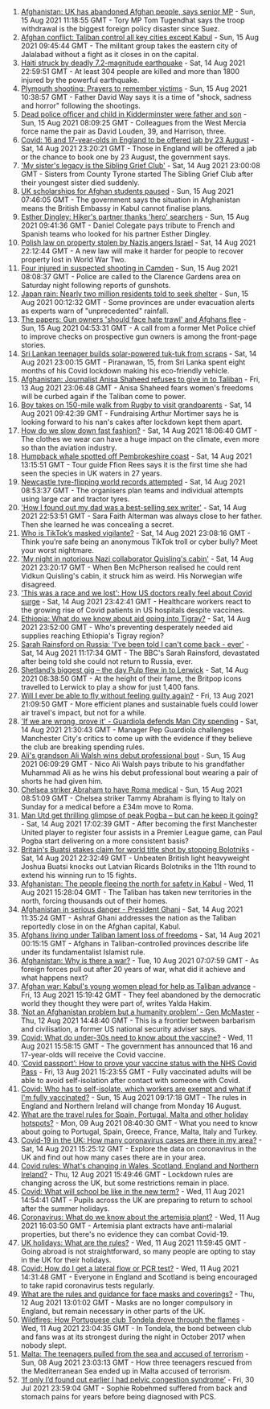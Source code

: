 1. [Afghanistan: UK has abandoned Afghan people, says senior MP](https://www.bbc.co.uk/news/uk-58220730) - Sun, 15 Aug 2021 11:18:55 GMT - Tory MP Tom Tugendhat says the troop withdrawal is the biggest foreign policy disaster since Suez.
2. [Afghan conflict: Taliban control all key cities except Kabul](https://www.bbc.co.uk/news/world-asia-58219169) - Sun, 15 Aug 2021 09:45:44 GMT - The militant group takes the eastern city of Jalalabad without a fight as it closes in on the capital.
3. [Haiti struck by deadly 7.2-magnitude earthquake](https://www.bbc.co.uk/news/world-latin-america-58215631) - Sat, 14 Aug 2021 22:59:51 GMT - At least 304 people are killed and more than 1800 injured by the powerful earthquake.
4. [Plymouth shooting: Prayers to remember victims](https://www.bbc.co.uk/news/uk-58219415) - Sun, 15 Aug 2021 10:38:57 GMT - Father David Way says it is a time of "shock, sadness and horror" following the shootings.
5. [Dead police officer and child in Kidderminster were father and son](https://www.bbc.co.uk/news/uk-england-hereford-worcester-58220317) - Sun, 15 Aug 2021 08:09:25 GMT - Colleagues from the West Mercia force name the pair as David Louden, 39, and Harrison, three.
6. [Covid: 16 and 17-year-olds in England to be offered jab by 23 August](https://www.bbc.co.uk/news/uk-58216017) - Sat, 14 Aug 2021 23:20:21 GMT - Those in England will be offered a jab or the chance to book one by 23 August, the government says.
7. ['My sister's legacy is the Sibling Grief Club'](https://www.bbc.co.uk/news/uk-northern-ireland-58175239) - Sat, 14 Aug 2021 23:00:08 GMT - Sisters from County Tyrone started The Sibling Grief Club after their youngest sister died suddenly.
8. [UK scholarships for Afghan students paused](https://www.bbc.co.uk/news/uk-58219114) - Sun, 15 Aug 2021 07:46:05 GMT - The government says the situation in Afghanistan means the British Embassy in Kabul cannot finalise plans.
9. [Esther Dingley: Hiker's partner thanks 'hero' searchers](https://www.bbc.co.uk/news/uk-england-tyne-58221135) - Sun, 15 Aug 2021 09:41:36 GMT - Daniel Colegate pays tribute to French and Spanish teams who looked for his partner Esther Dingley.
10. [Polish law on property stolen by Nazis angers Israel](https://www.bbc.co.uk/news/world-europe-58218750) - Sat, 14 Aug 2021 22:12:44 GMT - A new law will make it harder for people to recover property lost in World War Two.
11. [Four injured in suspected shooting in Camden](https://www.bbc.co.uk/news/uk-england-london-58220601) - Sun, 15 Aug 2021 08:08:37 GMT - Police are called to the Clarence Gardens area on Saturday night following reports of gunshots.
12. [Japan rain: Nearly two million residents told to seek shelter](https://www.bbc.co.uk/news/world-asia-58212803) - Sun, 15 Aug 2021 00:12:32 GMT - Some provinces are under evacuation alerts as experts warn of "unprecedented" rainfall.
13. [The papers: Gun owners 'should face hate trawl' and Afghans flee](https://www.bbc.co.uk/news/blogs-the-papers-58218580) - Sun, 15 Aug 2021 04:53:31 GMT - A call from a former Met Police chief to improve checks on prospective gun owners is among the front-page stories.
14. [Sri Lankan teenager builds solar-powered tuk-tuk from scraps](https://www.bbc.co.uk/news/world-asia-58192468) - Sat, 14 Aug 2021 23:00:15 GMT - Piranawan, 15, from Sri Lanka spent eight months of his Covid lockdown making his eco-friendly vehicle.
15. [Afghanistan: Journalist Anisa Shaheed refuses to give in to Taliban](https://www.bbc.co.uk/news/world-asia-58175088) - Fri, 13 Aug 2021 23:06:48 GMT - Anisa Shaheed fears women's freedoms will be curbed again if the Taliban come to power.
16. [Boy takes on 150-mile walk from Rugby to visit grandparents](https://www.bbc.co.uk/news/uk-england-coventry-warwickshire-58200813) - Sat, 14 Aug 2021 09:42:39 GMT - Fundraising Arthur Mortimer says he is looking forward to his nan's cakes after lockdown kept them apart.
17. [How do we slow down fast fashion?](https://www.bbc.co.uk/news/uk-scotland-58216479) - Sat, 14 Aug 2021 18:06:40 GMT - The clothes we wear can have a huge impact on the climate, even more so than the aviation industry.
18. [Humpback whale spotted off Pembrokeshire coast](https://www.bbc.co.uk/news/uk-wales-58214562) - Sat, 14 Aug 2021 13:15:51 GMT - Tour guide Ffion Rees says it is the first time she had seen the species in UK waters in 27 years.
19. [Newcastle tyre-flipping world records attempted](https://www.bbc.co.uk/news/uk-england-tyne-58207214) - Sat, 14 Aug 2021 08:53:37 GMT - The organisers plan teams and individual attempts using large car and tractor tyres.
20. ['How I found out my dad was a best-selling sex writer'](https://www.bbc.co.uk/news/stories-58171940) - Sat, 14 Aug 2021 22:53:51 GMT - Sara Faith Alterman was always close to her father. Then she learned he was concealing a secret.
21. [Who is TikTok’s masked vigilante?](https://www.bbc.co.uk/news/blogs-trending-58195065) - Sat, 14 Aug 2021 23:08:16 GMT - Think you’re safe being an anonymous TikTok troll or cyber bully? Meet your worst nightmare.
22. ['My night in notorious Nazi collaborator Quisling's cabin'](https://www.bbc.co.uk/news/stories-58208551) - Sat, 14 Aug 2021 23:20:17 GMT - When Ben McPherson realised he could rent Vidkun Quisling's cabin, it struck him as weird. His Norwegian wife disagreed.
23. ['This was a race and we lost': How US doctors really feel about Covid surge](https://www.bbc.co.uk/news/world-us-canada-58208721) - Sat, 14 Aug 2021 23:42:41 GMT - Healthcare workers react to the growing rise of Covid patients in US hospitals despite vaccines.
24. [Ethiopia: What do we know about aid going into Tigray?](https://www.bbc.co.uk/news/58189049) - Sat, 14 Aug 2021 23:52:00 GMT - Who's preventing desperately needed aid supplies reaching Ethiopia's Tigray region?
25. [Sarah Rainsford on Russia: 'I've been told I can't come back - ever'](https://www.bbc.co.uk/news/world-europe-58213845) - Sat, 14 Aug 2021 11:17:34 GMT - The BBC's Sarah Rainsford, devastated after being told she could not return to Russia, ever.
26. [Shetland’s biggest gig – the day Pulp flew in to Lerwick](https://www.bbc.co.uk/news/uk-scotland-north-east-orkney-shetland-57599869) - Sat, 14 Aug 2021 08:38:50 GMT - At the height of their fame, the Britpop icons travelled to Lerwick to play a show for just 1,400 fans.
27. [Will I ever be able to fly without feeling guilty again?](https://www.bbc.co.uk/news/business-57917193) - Fri, 13 Aug 2021 21:09:50 GMT - More efficient planes and sustainable fuels could lower air travel's impact, but not for a while.
28. ['If we are wrong, prove it' - Guardiola defends Man City spending](https://www.bbc.co.uk/sport/football/58216727) - Sat, 14 Aug 2021 21:30:43 GMT - Manager Pep Guardiola challenges Manchester City's critics to come up with the evidence if they believe the club are breaking spending rules.
29. [Ali's grandson Ali Walsh wins debut professional bout](https://www.bbc.co.uk/sport/boxing/58220103) - Sun, 15 Aug 2021 06:09:29 GMT - Nico Ali Walsh pays tribute to his grandfather Muhammad Ali as he wins his debut professional bout wearing a pair of shorts he had given him.
30. [Chelsea striker Abraham to have Roma medical](https://www.bbc.co.uk/sport/football/58220327) - Sun, 15 Aug 2021 08:51:09 GMT - Chelsea striker Tammy Abraham is flying to Italy on Sunday for a medical before a £34m move to Roma.
31. [Man Utd get thrilling glimpse of peak Pogba – but can he keep it going?](https://www.bbc.co.uk/sport/football/58216648) - Sat, 14 Aug 2021 17:02:39 GMT - After becoming the first Manchester United player to register four assists in a Premier League game, can Paul Pogba start delivering on a more consistent basis?
32. [Britain's Buatsi stakes claim for world title shot by stopping Bolotniks](https://www.bbc.co.uk/sport/boxing/58216880) - Sat, 14 Aug 2021 22:32:49 GMT - Unbeaten British light heavyweight Joshua Buatsi knocks out Latvian Ricards Bolotniks in the 11th round to extend his winning run to 15 fights.
33. [Afghanistan: The people fleeing the north for safety in Kabul](https://www.bbc.co.uk/news/world-asia-58170433) - Wed, 11 Aug 2021 15:28:04 GMT - The Taliban has taken new territories in the north, forcing thousands out of their homes.
34. [Afghanistan in serious danger - President Ghani](https://www.bbc.co.uk/news/world-asia-58213300) - Sat, 14 Aug 2021 11:35:24 GMT - Ashraf Ghani addresses the nation as the Taliban reportedly close in on the Afghan capital, Kabul.
35. [Afghans living under Taliban lament loss of freedoms](https://www.bbc.co.uk/news/world-asia-58191440) - Sat, 14 Aug 2021 00:15:15 GMT - Afghans in Taliban-controlled provinces describe life under its fundamentalist Islamist rule.
36. [Afghanistan: Why is there a war?](https://www.bbc.co.uk/news/world-asia-49192495) - Tue, 10 Aug 2021 07:07:59 GMT - As foreign forces pull out after 20 years of war, what did it achieve and what happens next?
37. [Afghan war: Kabul's young women plead for help as Taliban advance](https://www.bbc.co.uk/news/world-asia-58205062) - Fri, 13 Aug 2021 15:19:42 GMT - They feel abandoned by the democratic world they thought they were part of, writes Yalda Hakim.
38. [‘Not an Afghanistan problem but a humanity problem’ - Gen McMaster](https://www.bbc.co.uk/news/world-asia-58191964) - Thu, 12 Aug 2021 14:48:40 GMT - This is a frontier between barbarism and civilisation, a former US national security adviser says.
39. [Covid: What do under-30s need to know about the vaccine?](https://www.bbc.co.uk/news/health-57273875) - Wed, 11 Aug 2021 15:58:15 GMT - The government has announced that 16 and 17-year-olds will receive the Covid vaccine.
40. [‘Covid passport’: How to prove your vaccine status with the NHS Covid Pass](https://www.bbc.co.uk/news/explainers-55718553) - Fri, 13 Aug 2021 15:23:55 GMT - Fully vaccinated adults will be able to avoid self-isolation after contact with someone with Covid.
41. [Covid: Who has to self-isolate, which workers are exempt and what if I'm fully vaccinated?](https://www.bbc.co.uk/news/explainers-54239922) - Sun, 15 Aug 2021 09:17:18 GMT - The rules in England and Northern Ireland will change from Monday 16 August.
42. [What are the travel rules for Spain, Portugal, Malta and other holiday hotspots?](https://www.bbc.co.uk/news/explainers-56997931) - Mon, 09 Aug 2021 08:40:30 GMT - What you need to know about going to Portugal, Spain, Greece, France, Malta, Italy and Turkey.
43. [Covid-19 in the UK: How many coronavirus cases are there in my area?](https://www.bbc.co.uk/news/uk-51768274) - Sat, 14 Aug 2021 15:25:12 GMT - Explore the data on coronavirus in the UK and find out how many cases there are in your area.
44. [Covid rules: What's changing in Wales, Scotland, England and Northern Ireland?](https://www.bbc.co.uk/news/explainers-52530518) - Thu, 12 Aug 2021 15:49:46 GMT - Lockdown rules are changing across the UK, but some restrictions remain in place.
45. [Covid: What will school be like in the new term?](https://www.bbc.co.uk/news/education-51643556) - Wed, 11 Aug 2021 14:54:41 GMT - Pupils across the UK are preparing to return to school after the summer holidays.
46. [Coronavirus: What do we know about the artemisia plant?](https://www.bbc.co.uk/news/world-africa-53484298) - Wed, 11 Aug 2021 16:03:50 GMT - Artemisia plant extracts have anti-malarial properties, but there's no evidence they can combat Covid-19.
47. [UK holidays: What are the rules?](https://www.bbc.co.uk/news/explainers-52646738) - Wed, 11 Aug 2021 11:59:45 GMT - Going abroad is not straightforward, so many people are opting to stay in the UK for their holidays.
48. [Covid: How do I get a lateral flow or PCR test?](https://www.bbc.co.uk/news/health-51943612) - Wed, 11 Aug 2021 14:31:48 GMT - Everyone in England and Scotland is being encouraged to take rapid coronavirus tests regularly.
49. [What are the rules and guidance for face masks and coverings?](https://www.bbc.co.uk/news/health-51205344) - Thu, 12 Aug 2021 13:01:02 GMT - Masks are no longer compulsory in England, but remain necessary in other parts of the UK.
50. [Wildfires: How Portuguese club Tondela drove through the flames](https://www.bbc.co.uk/sport/football/58101546) - Wed, 11 Aug 2021 23:04:35 GMT - In Tondela, the bond between club and fans was at its strongest during the night in October 2017 when nobody slept.
51. [Malta: The teenagers pulled from the sea and accused of terrorism](https://www.bbc.co.uk/news/world-57988934) - Sun, 08 Aug 2021 23:03:13 GMT - How three teenagers rescued from the Mediterranean Sea ended up in Malta accused of terrorism.
52. [‘If only I’d found out earlier I had pelvic congestion syndrome’](https://www.bbc.co.uk/news/stories-58030699) - Fri, 30 Jul 2021 23:59:04 GMT - Sophie Robehmed suffered from back and stomach pains for years before being diagnosed with PCS.

